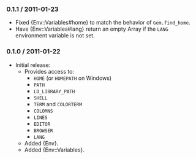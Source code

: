 ### 0.1.1 / 2011-01-23

* Fixed {Env::Variables#home} to match the behavior of `Gem.find_home`.
* Have {Env::Variables#lang} return an empty Array if the `LANG`
  environment variable is not set.

### 0.1.0 / 2011-01-22

* Initial release:
  * Provides access to:
    * `HOME` (or `HOMEPATH` on Windows)
    * `PATH`
    * `LD_LIBRARY_PATH`
    * `SHELL`
    * `TERM` and `COLORTERM`
    * `COLOMNS`
    * `LINES`
    * `EDITOR`
    * `BROWSER`
    * `LANG`
  * Added {Env}.
  * Added {Env::Variables}.

